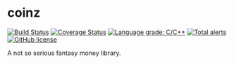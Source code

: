 # coinz

[![Build Status](https://dev.azure.com/matek/coinz/_apis/build/status/mateka.coinz?branchName=master)](https://dev.azure.com/matek/coinz/_build/latest?definitionId=1&branchName=master)
[![Coverage Status](https://codecov.io/github/mateka/coinz/coverage.svg?branch=master)](https://codecov.io/github/mateka/coinz?branch=master)
[![Language grade: C/C++](https://img.shields.io/lgtm/grade/cpp/g/mateka/coinz.svg?logo=lgtm&logoWidth=18)](https://lgtm.com/projects/g/mateka/coinz/context:cpp)
[![Total alerts](https://img.shields.io/lgtm/alerts/g/mateka/coinz.svg?logo=lgtm&logoWidth=18)](https://lgtm.com/projects/g/mateka/coinz/alerts/)
[![GitHub license](https://img.shields.io/github/license/mateka/coinz.svg)](https://github.com/mateka/coinz/blob/master/LICENSE)

A not so serious fantasy money library.

